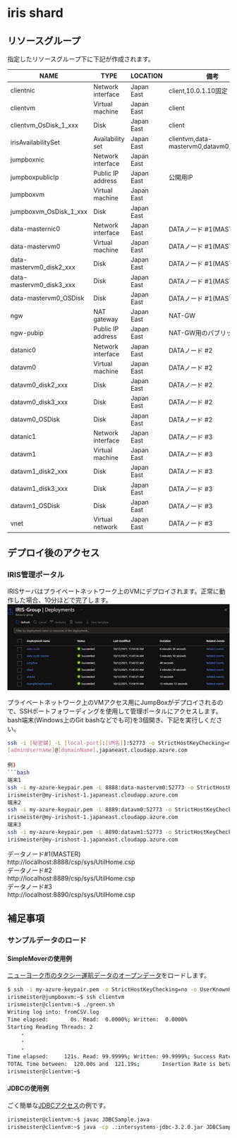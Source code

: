 # iris shard
## リソースグループ
指定したリソースグループ下に下記が作成されます。

|NAME|	TYPE|	LOCATION|備考|
|--|--|--|--|
|clientnic	|Network interface|Japan East|client,10.0.1.10固定|
|clientvm	|Virtual machine|Japan East|client|
|clientvm_OsDisk_1_xxx	|Disk|Japan East|client|
|irisAvailabilitySet	|Availability set|Japan East|clientvm,data-mastervm0,datavm0,datavm1|
|jumpboxnic	|Network interface|Japan East||
|jumpboxpublicIp	|Public IP address|Japan East|公開用IP|
|jumpboxvm	|Virtual machine|Japan East||
|jumpboxvm_OsDisk_1_xxx	|Disk|Japan East||
|data-masternic0	|Network interface|Japan East|DATAノード #1(MASTER)|
|data-mastervm0	|Virtual machine|Japan East|DATAノード #1(MASTER)|
|data-mastervm0_disk2_xxx	|Disk|Japan East|DATAノード #1(MASTER)|
|data-mastervm0_disk3_xxx	|Disk|Japan East|DATAノード #1(MASTER)|
|data-mastervm0_OSDisk	|Disk|Japan East|DATAノード #1(MASTER)|
|ngw	|NAT gateway	|Japan East|NAT-GW|
|ngw-pubip	|Public IP address	|Japan East|NAT-GW用のパブリックIP|
|datanic0	|Network interface|Japan East|DATAノード #2|
|datavm0	|Virtual machine|Japan East|DATAノード #2|
|datavm0_disk2_xxx	|Disk|Japan East|DATAノード #2|
|datavm0_disk3_xxx	|Disk|Japan East|DATAノード #2|
|datavm0_OSDisk	|Disk|Japan East|DATAノード #2|
|datanic1	|Network interface|Japan East|DATAノード #3|
|datavm1	|Virtual machine|Japan East|DATAノード #3|
|datavm1_disk2_xxx	|Disk|Japan East|DATAノード #3|
|datavm1_disk3_xxx	|Disk|Japan East|DATAノード #3|
|datavm1_OSDisk	|Disk|Japan East|DATAノード #3|
|vnet	|Virtual network|Japan East|DATAノード #3|

## デプロイ後のアクセス
### IRIS管理ポータル  

IRISサーバはプライベートネットワーク上のVMにデプロイされます。正常に動作した場合、10分ほどで完了します。  
![1](https://raw.githubusercontent.com/IRISMeister/doc-images/main/iris-azure-arm/deployment-shard.png)

プライベートネットワーク上のVMアクセス用にJumpBoxがデプロイされるので、SSHポートフォワーディングを使用して管理ポータルにアクセスします。bash端末(Windows上のGit bashなどでも可)を3個開き、下記を実行しください。

```bash
ssh -i [秘密鍵] -L [local-port]:[VM名]]:52773 -o StrictHostKeyChecking=no -o UserKnownHostsFile=/dev/null \
[adminUsername]@[domainName].japaneast.cloudapp.azure.com

例) 
```bash
端末1
ssh -i my-azure-keypair.pem -L 8888:data-mastervm0:52773 -o StrictHostKeyChecking=no -o UserKnownHostsFile=/dev/null \
irismeister@my-irishost-1.japaneast.cloudapp.azure.com
端末2
ssh -i my-azure-keypair.pem -L 8889:datavm0:52773 -o StrictHostKeyChecking=no -o UserKnownHostsFile=/dev/null \
irismeister@my-irishost-1.japaneast.cloudapp.azure.com
端末3
ssh -i my-azure-keypair.pem -L 8890:datavm1:52773 -o StrictHostKeyChecking=no -o UserKnownHostsFile=/dev/null \
irismeister@my-irishost-1.japaneast.cloudapp.azure.com
```
データノード#1(MASTER)  
http://localhost:8888/csp/sys/UtilHome.csp  
データノード#2  
http://localhost:8889/csp/sys/UtilHome.csp  
データノード#3  
http://localhost:8890/csp/sys/UtilHome.csp

## 補足事項
### サンプルデータのロード
#### SimpleMoverの使用例

[ニューヨーク市のタクシー運航データのオープンデータ](https://www1.nyc.gov/site/tlc/about/tlc-trip-record-data.page)をロードします。
```bash
$ ssh -i my-azure-keypair.pem -o StrictHostKeyChecking=no -o UserKnownHostsFile=/dev/null irismeister@my-irishost-1.japaneast.cloudapp.azure.com -A
irismeister@jumpboxvm:~$ ssh clientvm
irismeister@clientvm:~$ ./green.sh
Writing log into: fromCSV.log
Time elapsed:       0s. Read:  0.0000%; Written:  0.0000%
Starting Reading Threads: 2
    ・
    ・
    ・
Time elapsed:     121s. Read: 99.9999%; Written: 99.9999%; Success Rate:  100.00%; Error Rate:    0.00% Insertion Rate:   11925.8761 row/sec Total new rows:    1445285
TOTAL Time between:  120.00s and  121.19s;       Insertion Rate is between:   11925.8761 and   12044.1420 row/sec
irismeister@clientvm:~$
```
#### JDBCの使用例
ごく簡単な[JDBCアクセス](JDBCSample.java)の例です。
```bash
irismeister@clientvm:~$ javac JDBCSample.java
irismeister@clientvm:~$ java -cp .:intersystems-jdbc-3.2.0.jar JDBCSample
```
